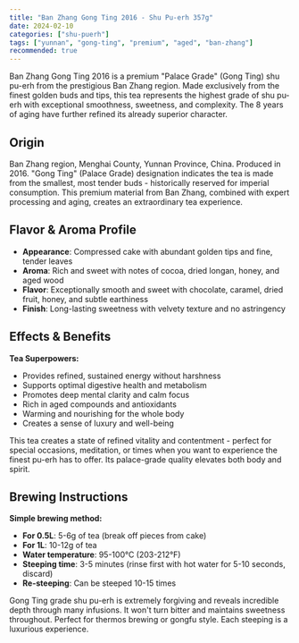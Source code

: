 ```yaml
---
title: "Ban Zhang Gong Ting 2016 - Shu Pu-erh 357g"
date: 2024-02-10
categories: ["shu-puerh"]
tags: ["yunnan", "gong-ting", "premium", "aged", "ban-zhang"]
recommended: true
---
```


Ban Zhang Gong Ting 2016 is a premium "Palace Grade" (Gong Ting) shu pu-erh from the prestigious Ban Zhang region. Made exclusively from the finest golden buds and tips, this tea represents the highest grade of shu pu-erh with exceptional smoothness, sweetness, and complexity. The 8 years of aging have further refined its already superior character.

## Origin

Ban Zhang region, Menghai County, Yunnan Province, China. Produced in 2016. "Gong Ting" (Palace Grade) designation indicates the tea is made from the smallest, most tender buds - historically reserved for imperial consumption. This premium material from Ban Zhang, combined with expert processing and aging, creates an extraordinary tea experience.

## Flavor & Aroma Profile

- **Appearance**: Compressed cake with abundant golden tips and fine, tender leaves
- **Aroma**: Rich and sweet with notes of cocoa, dried longan, honey, and aged wood
- **Flavor**: Exceptionally smooth and sweet with chocolate, caramel, dried fruit, honey, and subtle earthiness
- **Finish**: Long-lasting sweetness with velvety texture and no astringency

## Effects & Benefits

**Tea Superpowers:**
- Provides refined, sustained energy without harshness
- Supports optimal digestive health and metabolism
- Promotes deep mental clarity and calm focus
- Rich in aged compounds and antioxidants
- Warming and nourishing for the whole body
- Creates a sense of luxury and well-being

This tea creates a state of refined vitality and contentment - perfect for special occasions, meditation, or times when you want to experience the finest pu-erh has to offer. Its palace-grade quality elevates both body and spirit.

## Brewing Instructions

**Simple brewing method:**
- **For 0.5L**: 5-6g of tea (break off pieces from cake)
- **For 1L**: 10-12g of tea
- **Water temperature**: 95-100°C (203-212°F)
- **Steeping time**: 3-5 minutes (rinse first with hot water for 5-10 seconds, discard)
- **Re-steeping**: Can be steeped 10-15 times

Gong Ting grade shu pu-erh is extremely forgiving and reveals incredible depth through many infusions. It won't turn bitter and maintains sweetness throughout. Perfect for thermos brewing or gongfu style. Each steeping is a luxurious experience.
